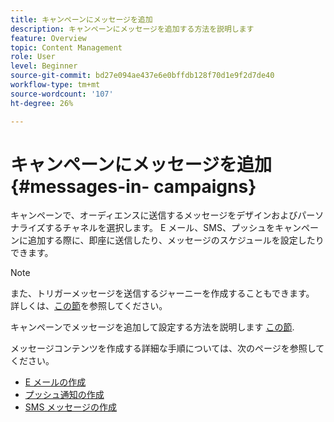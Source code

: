 ```yaml
---
title: キャンペーンにメッセージを追加
description: キャンペーンにメッセージを追加する方法を説明します
feature: Overview
topic: Content Management
role: User
level: Beginner
source-git-commit: bd27e094ae437e6e0bffdb128f70d1e9f2d7de40
workflow-type: tm+mt
source-wordcount: '107'
ht-degree: 26%

---
```



# キャンペーンにメッセージを追加{#messages-in- campaigns}

キャンペーンで、オーディエンスに送信するメッセージをデザインおよびパーソナライズするチャネルを選択します。 E メール、SMS、プッシュをキャンペーンに追加する際に、即座に送信したり、メッセージのスケジュールを設定したりできます。

>[!NOTE]
>また、トリガーメッセージを送信するジャーニーを作成することもできます。 詳しくは、[この節](messages-in-journeys.md)を参照してください。

キャンペーンでメッセージを追加して設定する方法を説明します [この節](../campaigns/create-campaign.md).

メッセージコンテンツを作成する詳細な手順については、次のページを参照してください。

* [E メールの作成](create-email.md)
* [プッシュ通知の作成](create-push.md)
* [SMS メッセージの作成](create-sms.md)
